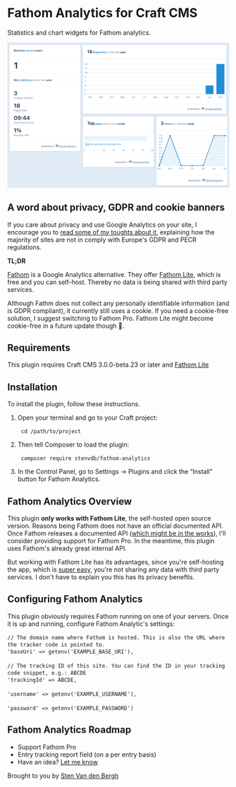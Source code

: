 # Fathom Analytics for Craft CMS

Statistics and chart widgets for Fathom analytics.

![Screenshot](resources/img/screenshot.png)

## A word about privacy, GDPR and cookie banners

If you care about privacy and use Google Analytics on your site, I encourage you to [read some of my toughts about it](https://stenvdb/articles), explaining how the majority of sites are not in comply with Europe's GDPR and PECR regulations.

**TL;DR**

[Fathom](https://usefathom.com/) is a Google Analytics alternative. They offer [Fathom Lite](https://github.com/usefathom/fathom), which is free and you can self-host. Thereby no data is being shared with third party services. 

Although Fathm does not collect any personally identifiable information (and is GDPR compliant), it currently still uses a cookie. If you need a cookie-free solution, I suggest switching to Fathom Pro. Fathom Lite might become cookie-free in a future update though 🤞.

## Requirements

This plugin requires Craft CMS 3.0.0-beta.23 or later and [Fathom Lite](https://github.com/usefathom/fathom)

## Installation

To install the plugin, follow these instructions.

1. Open your terminal and go to your Craft project:

        cd /path/to/project

2. Then tell Composer to load the plugin:

        composer require stenvdb/fathom-analytics

3. In the Control Panel, go to Settings → Plugins and click the “Install” button for Fathom Analytics.

## Fathom Analytics Overview

This plugin **only works with Fathom Lite**, the self-hosted open source version. Reasons being Fathom does not have an official documented API. Once Fathom releases a documented API ([which might be in the works](https://trello.com/c/wu4WMy4U/16-api)), I'll consider providing support for Fathom Pro. In the meantime, this plugin uses Fathom's already great internal API. 

But working with Fathom Lite has its advantages, since you're self-hosting the app, which is [super easy](https://github.com/usefathom/fathom/blob/master/docs/Installation%20instructions.md), you're not sharing any data with third party services. I don't have to explain you this has its privacy beneftis.

## Configuring Fathom Analytics

This plugin obviously requires Fathom running on one of your servers. Once it is up and running, configure Fathom Analytic's settings:

```
// The domain name where Fathom is hosted. This is also the URL where the tracker code is pointed to.
'baseUri' => getenv('EXAMPLE_BASE_URI'),

// The tracking ID of this site. You can find the ID in your tracking code snippet, e.g.: ABCDE
'trackingId' => ABCDE,

'username' => getenv('EXAMPLE_USERNAME'),

'password' => getenv('EXAMPLE_PASSWORD')
```

## Fathom Analytics Roadmap

* Support Fathom Pro
* Entry tracking report field (on a per entry basis)
* Have an idea? [Let me know](https://stenvdb.be/contact)

Brought to you by [Sten Van den Bergh](https://stenvdb.be)
